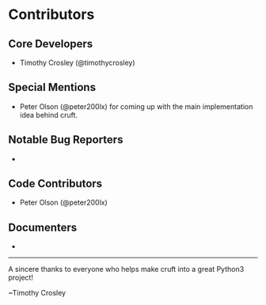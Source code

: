 Contributors
===================

## Core Developers
- Timothy Crosley (@timothycrosley)

## Special Mentions
- Peter Olson (@peter200lx) for coming up with the main implementation idea behind cruft.

## Notable Bug Reporters
-

## Code Contributors
- Peter Olson (@peter200lx)

## Documenters
-


--------------------------------------------

A sincere thanks to everyone who helps make cruft into a great Python3 project!

~Timothy Crosley
